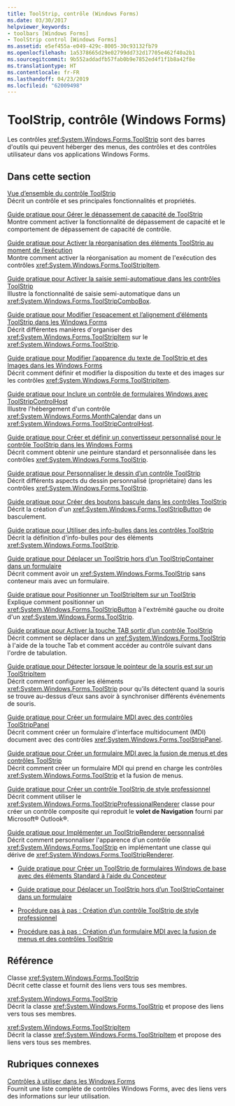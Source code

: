 ```yaml
---
title: ToolStrip, contrôle (Windows Forms)
ms.date: 03/30/2017
helpviewer_keywords:
- toolbars [Windows Forms]
- ToolStrip control [Windows Forms]
ms.assetid: e5ef455a-e049-429c-8005-30c93132fb79
ms.openlocfilehash: 1a5378665d29e02799dd732d17705e462f40a2b1
ms.sourcegitcommit: 9b552addadfb57fab0b9e7852ed4f1f1b8a42f8e
ms.translationtype: HT
ms.contentlocale: fr-FR
ms.lasthandoff: 04/23/2019
ms.locfileid: "62009498"
---
```

# <a name="toolstrip-control-windows-forms"></a>ToolStrip, contrôle (Windows Forms)
Les contrôles <xref:System.Windows.Forms.ToolStrip> sont des barres d'outils qui peuvent héberger des menus, des contrôles et des contrôles utilisateur dans vos applications Windows Forms.  
  
## <a name="in-this-section"></a>Dans cette section  
 [Vue d’ensemble du contrôle ToolStrip](toolstrip-control-overview-windows-forms.md)  
 Décrit un contrôle et ses principales fonctionnalités et propriétés.  
  
 [Guide pratique pour Gérer le dépassement de capacité de ToolStrip](how-to-manage-toolstrip-overflow-in-windows-forms.md)  
 Montre comment activer la fonctionnalité de dépassement de capacité et le comportement de dépassement de capacité de contrôle.  
  
 [Guide pratique pour Activer la réorganisation des éléments ToolStrip au moment de l’exécution](how-to-enable-reordering-of-toolstrip-items-at-run-time-in-windows-forms.md)  
 Montre comment activer la réorganisation au moment de l'exécution des contrôles <xref:System.Windows.Forms.ToolStripItem>.  
  
 [Guide pratique pour Activer la saisie semi-automatique dans les contrôles ToolStrip](how-to-enable-autocomplete-in-toolstrip-controls-in-windows-forms.md)  
 Illustre la fonctionnalité de saisie semi-automatique dans un <xref:System.Windows.Forms.ToolStripComboBox>.  
  
 [Guide pratique pour Modifier l’espacement et l’alignement d’éléments ToolStrip dans les Windows Forms](how-to-change-the-spacing-and-alignment-of-toolstrip-items-in-windows-forms.md)  
 Décrit différentes manières d'organiser des <xref:System.Windows.Forms.ToolStripItem> sur le <xref:System.Windows.Forms.ToolStrip>.  
  
 [Guide pratique pour Modifier l’apparence du texte de ToolStrip et des Images dans les Windows Forms](how-to-change-the-appearance-of-toolstrip-text-and-images-in-windows-forms.md)  
 Décrit comment définir et modifier la disposition du texte et des images sur les contrôles <xref:System.Windows.Forms.ToolStripItem>.  
  
 [Guide pratique pour Inclure un contrôle de formulaires Windows avec ToolStripControlHost](how-to-wrap-a-windows-forms-control-with-toolstripcontrolhost.md)  
 Illustre l'hébergement d'un contrôle <xref:System.Windows.Forms.MonthCalendar> dans un <xref:System.Windows.Forms.ToolStripControlHost>.  
  
 [Guide pratique pour Créer et définir un convertisseur personnalisé pour le contrôle ToolStrip dans les Windows Forms](create-and-set-a-custom-renderer-for-the-toolstrip-control-in-wf.md)  
 Décrit comment obtenir une peinture standard et personnalisée dans les contrôles <xref:System.Windows.Forms.ToolStrip>.  
  
 [Guide pratique pour Personnaliser le dessin d’un contrôle ToolStrip](how-to-custom-draw-a-toolstrip-control.md)  
 Décrit différents aspects du dessin personnalisé (propriétaire) dans les contrôles <xref:System.Windows.Forms.ToolStrip>.  
  
 [Guide pratique pour Créer des boutons bascule dans les contrôles ToolStrip](how-to-create-toggle-buttons-in-toolstrip-controls.md)  
 Décrit la création d'un <xref:System.Windows.Forms.ToolStripButton> de basculement.  
  
 [Guide pratique pour Utiliser des info-bulles dans les contrôles ToolStrip](how-to-use-tooltips-in-toolstrip-controls.md)  
 Décrit la définition d'info-bulles pour des éléments <xref:System.Windows.Forms.ToolStrip>.  
  
 [Guide pratique pour Déplacer un ToolStrip hors d’un ToolStripContainer dans un formulaire](how-to-move-a-toolstrip-out-of-a-toolstripcontainer-onto-a-form.md)  
 Décrit comment avoir un <xref:System.Windows.Forms.ToolStrip> sans conteneur mais avec un formulaire.  
  
 [Guide pratique pour Positionner un ToolStripItem sur un ToolStrip](how-to-position-a-toolstripitem-on-a-toolstrip.md)  
 Explique comment positionner un <xref:System.Windows.Forms.ToolStripButton> à l'extrémité gauche ou droite d'un <xref:System.Windows.Forms.ToolStrip>.  
  
 [Guide pratique pour Activer la touche TAB sortir d’un contrôle ToolStrip](how-to-enable-the-tab-key-to-move-out-of-a-toolstrip-control.md)  
 Décrit comment se déplacer dans un <xref:System.Windows.Forms.ToolStrip> à l'aide de la touche Tab et comment accéder au contrôle suivant dans l'ordre de tabulation.  
  
 [Guide pratique pour Détecter lorsque le pointeur de la souris est sur un ToolStripItem](how-to-detect-when-the-mouse-pointer-is-over-a-toolstripitem.md)  
 Décrit comment configurer les éléments <xref:System.Windows.Forms.ToolStrip> pour qu’ils détectent quand la souris se trouve au-dessus d’eux sans avoir à synchroniser différents événements de souris.  
  
 [Guide pratique pour Créer un formulaire MDI avec des contrôles ToolStripPanel](how-to-create-an-mdi-form-with-toolstrippanel-controls.md)  
 Décrit comment créer un formulaire d'interface multidocument (MDI) document avec des contrôles <xref:System.Windows.Forms.ToolStripPanel>.  
  
 [Guide pratique pour Créer un formulaire MDI avec la fusion de menus et des contrôles ToolStrip](how-to-create-an-mdi-form-with-menu-merging-and-toolstrip-controls.md)  
 Décrit comment créer un formulaire MDI qui prend en charge les contrôles <xref:System.Windows.Forms.ToolStrip> et la fusion de menus.  
  
 [Guide pratique pour Créer un contrôle ToolStrip de style professionnel](how-to-create-a-professionally-styled-toolstrip-control.md)  
 Décrit comment utiliser le <xref:System.Windows.Forms.ToolStripProfessionalRenderer> classe pour créer un contrôle composite qui reproduit le **volet de Navigation** fourni par Microsoft® Outlook®.  
  
 [Guide pratique pour Implémenter un ToolStripRenderer personnalisé](how-to-implement-a-custom-toolstriprenderer.md)  
 Décrit comment personnaliser l'apparence d'un contrôle <xref:System.Windows.Forms.ToolStrip> en implémentant une classe qui dérive de <xref:System.Windows.Forms.ToolStripRenderer>.  
  
- [Guide pratique pour Créer un ToolStrip de formulaires Windows de base avec des éléments Standard à l’aide du Concepteur](create-a-basic-wf-toolstrip-with-standard-items-using-the-designer.md)  
  
- [Guide pratique pour Déplacer un ToolStrip hors d’un ToolStripContainer dans un formulaire](how-to-move-a-toolstrip-out-of-a-toolstripcontainer-onto-a-form.md)  
  
- [Procédure pas à pas : Création d’un contrôle ToolStrip de style professionnel](walkthrough-creating-a-professionally-styled-toolstrip-control.md)  
  
- [Procédure pas à pas : Création d’un formulaire MDI avec la fusion de menus et des contrôles ToolStrip](walkthrough-creating-an-mdi-form-with-menu-merging-and-toolstrip-controls.md)  
  
## <a name="reference"></a>Référence  
 Classe <xref:System.Windows.Forms.ToolStrip>  
 Décrit cette classe et fournit des liens vers tous ses membres.  
  
 <xref:System.Windows.Forms.ToolStrip>  
 Décrit la classe <xref:System.Windows.Forms.ToolStrip> et propose des liens vers tous ses membres.  
  
 <xref:System.Windows.Forms.ToolStripItem>  
 Décrit la classe <xref:System.Windows.Forms.ToolStripItem> et propose des liens vers tous ses membres.  
  
## <a name="related-sections"></a>Rubriques connexes  
 [Contrôles à utiliser dans les Windows Forms](controls-to-use-on-windows-forms.md)  
 Fournit une liste complète de contrôles Windows Forms, avec des liens vers des informations sur leur utilisation.
